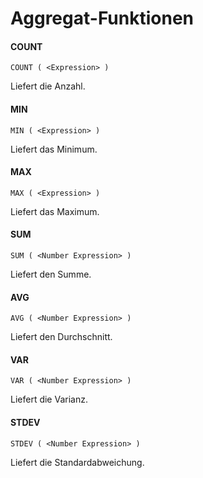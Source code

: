 # Aggregat-Funktionen

#### COUNT

`COUNT ( <Expression> )`

Liefert die Anzahl.

#### MIN

`MIN ( <Expression> )`

Liefert das Minimum.

#### MAX

`MAX ( <Expression> )`

Liefert das Maximum.

#### SUM

`SUM ( <Number Expression> )`

Liefert den Summe.

#### AVG

`AVG ( <Number Expression> )`

Liefert den Durchschnitt.

#### VAR

`VAR ( <Number Expression> )`

Liefert die Varianz.

#### STDEV

`STDEV ( <Number Expression> )`

Liefert die Standardabweichung.
